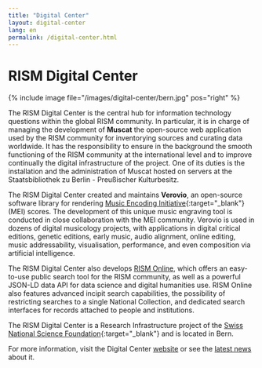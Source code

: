 ```yaml
---
title: "Digital Center"
layout: digital-center
lang: en
permalink: /digital-center.html
---
```


# RISM Digital Center

{% include image file="/images/digital-center/bern.jpg" pos="right" %}

The RISM Digital Center is the central hub for information technology questions within the global RISM community. In particular, it is in charge of managing the development of **Muscat** the open-source web application used by the RISM community for inventorying sources and curating data worldwide. It has the responsibility to ensure in the background the smooth functioning of the RISM community at the international level and to improve continually the digital infrastructure of the project. One of its duties is the installation and the administration of Muscat hosted on servers at the Staatsbibliothek zu Berlin - Preußischer Kulturbesitz.

The RISM Digital Center created and maintains **Verovio**, an open-source software library for rendering [Music Encoding Initiative](http://music-encoding.org){:target="_blank"} (MEI) scores. The development of this unique music engraving tool is conducted in close collaboration with the MEI community. Verovio is used in dozens of digital musicology projects, with applications in digital critical editions, genetic editions, early music, audio alignment, online editing, music addressability, visualisation, performance, and even composition via artificial intelligence.

The RISM Digital Center also develops [RISM Online](https://rism.online), which offers an easy-to-use public search tool for the RISM community, as well as a powerful JSON-LD data API for data science and digital humanities use. RISM Online also features advanced incipit search capabilities, the possibility of restricting searches to a single National Collection, and dedicated search interfaces for records attached to people and institutions. 

The RISM Digital Center is a Research Infrastructure project of the [Swiss National Science Foundation](http://www.snf.ch){:target="_blank"} and is located in Bern.

For more information, visit the Digital Center [website](https://rism.digital) or see the [latest news](/news-archive/rism_digital_center/) about it.
